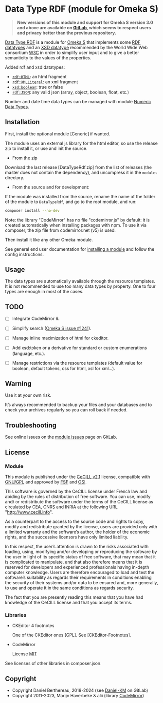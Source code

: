 Data Type RDF (module for Omeka S)
==================================

> __New versions of this module and support for Omeka S version 3.0 and above
> are available on [GitLab], which seems to respect users and privacy better
> than the previous repository.__

[Data Type RDF] is a module for [Omeka S] that implements some [RDF datatypes]
and an [XSD datatype] recommended by the World Wide Web consortium [W3C] in
order to simplify user input and to give a better semanticity to the values of
the properties.

Added rdf and xsd datatypes:
- [`rdf:HTML`](https://www.w3.org/TR/rdf11-concepts/#section-html): an html fragment
- [`rdf:XMLLiteral`](https://www.w3.org/TR/rdf11-concepts/#section-XMLLiteral): an xml fragment
- [`xsd:boolean`](https://www.w3.org/TR/xmlschema11-2/#boolean): true or false
- [`rdf:JSON`](https://www.w3.org/TR/rdf12-concepts/#section-json): any valid json (array, object, boolean, float, etc.)

Number and date time data types can be managed with module [Numeric Data Types].


Installation
------------

First, install the optional module [Generic] if wanted.

The module uses an external js library for the html editor, so use the release
zip to install it, or use and init the source.

* From the zip

Download the last release [DataTypeRdf.zip] from the list of releases (the master
does not contain the dependency), and uncompress it in the `modules` directory.

* From the source and for development:

If the module was installed from the source, rename the name of the folder of
the module to `DataTypeRdf`, and go to the root module, and run:

```sh
composer install --no-dev
```

Note: the library "CodeMirror" has no file "codemirror.js" by default: it is
created automatically when installing packages with npm. To use it via composer,
the zip file from codemirror.net (v5) is used.

Then install it like any other Omeka module.

See general end user documentation for [installing a module] and follow the
config instructions.


Usage
-----

The data types are automatically available through the resource templates. It is
not recommended to use too many data types by property. One to four types are
enough in most of the cases.


TODO
----

- [ ] Integrate CodeMirror 6.
- [ ] Simplify search ([Omeka S issue #1241]).
- [ ] Manage inline maximization of html for ckeditor.
- [ ] Add xsd:token or a derivative for standard or custom enumerations (language, etc.).
- [ ] Manage restrictions via the resource templates (default value for boolean,
  default tokens, css for html, xsl for xml…).


Warning
-------

Use it at your own risk.

It’s always recommended to backup your files and your databases and to check
your archives regularly so you can roll back if needed.


Troubleshooting
---------------

See online issues on the [module issues] page on GitLab.


License
-------

### Module

This module is published under the [CeCILL v2.1] license, compatible with
[GNU/GPL] and approved by [FSF] and [OSI].

This software is governed by the CeCILL license under French law and abiding by
the rules of distribution of free software. You can use, modify and/ or
redistribute the software under the terms of the CeCILL license as circulated by
CEA, CNRS and INRIA at the following URL "http://www.cecill.info".

As a counterpart to the access to the source code and rights to copy, modify and
redistribute granted by the license, users are provided only with a limited
warranty and the software’s author, the holder of the economic rights, and the
successive licensors have only limited liability.

In this respect, the user’s attention is drawn to the risks associated with
loading, using, modifying and/or developing or reproducing the software by the
user in light of its specific status of free software, that may mean that it is
complicated to manipulate, and that also therefore means that it is reserved for
developers and experienced professionals having in-depth computer knowledge.
Users are therefore encouraged to load and test the software’s suitability as
regards their requirements in conditions enabling the security of their systems
and/or data to be ensured and, more generally, to use and operate it in the same
conditions as regards security.

The fact that you are presently reading this means that you have had knowledge
of the CeCILL license and that you accept its terms.

### Libraries

- CKEditor 4 footnotes

  One of the CKEditor ones [GPL]. See [CKEditor-Footnotes].

- CodeMirror

  License [MIT]

See licenses of other libraries in composer.json.


Copyright
---------

* Copyright Daniel Berthereau, 2018-2024 (see [Daniel-KM] on GitLab)
* Copyright 2011-2023, Marijn Haverbeke & alii (library [CodeMirror])

[Data Type RDF]: https://gitlab.com/Daniel-KM/Omeka-S-module-DataTypeRdf
[Omeka S]: https://omeka.org/s
[Numeric Data Types]: https://github.com/omeka-s-modules/NumericDataTypes
[RDF datatypes]: https://www.w3.org/TR/rdf11-concepts/#section-Datatypes
[XSD datatype]: https://www.w3.org/TR/xmlschema11-2
[W3C]: https://www.w3.org
[installing a module]: https://omeka.org/s/docs/user-manual/modules/#installing-modules
[Omeka S issue #1241]: https://github.com/omeka/omeka-s/issues/1241
[CKEditor Footnotes]: https://github.com/andykirk/CKEditorFootnotes
[CodeMirror]: https://codemirror.net
[module issues]: https://gitlab.com/Daniel-KM/Omeka-S-module-DataTypeRdf/-/issues
[CeCILL v2.1]: https://www.cecill.info/licences/Licence_CeCILL_V2.1-en.html
[GNU/GPL]: https://www.gnu.org/licenses/gpl-3.0.html
[FSF]: https://www.fsf.org
[OSI]: http://opensource.org
[MIT]: https://github.com/sandywalker/webui-popover/blob/master/LICENSE.txt
[GitLab]: https://gitlab.com/Daniel-KM
[Daniel-KM]: https://gitlab.com/Daniel-KM "Daniel Berthereau"
